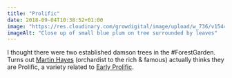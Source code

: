 ```yaml
---
title: "Prolific"
date: 2018-09-04T10:38:52+01:00
image: "https://res.cloudinary.com/growdigital/image/upload/w_736/v1544344292/plum-29516501417.jpg"
imageAlt: "Close up of small blue plum on tree surrounded by leaves"
---
```


I thought there were two established damson trees in the #ForestGarden. Turns out [Martin Hayes](https://www.theapplemancan.uk) (orchardist to the rich & famous) actually thinks they are Prolific, a variety related to [Early Prolific](https://www.orangepippin.com/plums/rivers-early-prolific). 
